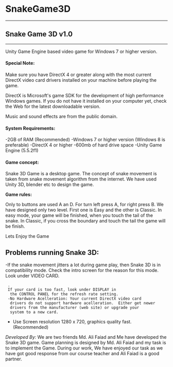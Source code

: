 # SnakeGame3D

*********************************************************

<h2>Snake Game 3D v1.0 </h2>

*********************************************************

Unity Game Engine based video game for Windows 7 or higher version.


<h4>Special Note:</h4>

Make sure you have DirectX 4 or greater along with the
most current DirectX video card drivers installed on your
machine before playing the game.

DirectX is Microsoft's game SDK for the development of
high performance Windows games. If you do not have it
installed on your computer yet, check the Web for the latest
downloadable version. 


Music and sound effects are from the public domain.



<h4>System Requirements:</h4>

  -2GB of RAM (Recommended) 
  -Windows 7 or higher version (Windows 8 is preferable)
  -DirectX 4 or higher
  -600mb of hard drive space
  -Unity Game Engine (5.5.2f1)



<h4>Game concept:</h4>

  Snake 3D Game is a desktop game. The concept of snake movement is taken from
  snake movement algorithm from the internet. We have used Unity 3D, blender etc to
  design the game. 

<b>Game rules: </b>

  Only to buttons are used A an D. For turn left press A, for right press B.
  We have designed only two level.
  First one is Easy and the other is Classic. In easy mode, your game will be finished,
  when you touch the tail of the snake. In Classic, if you cross the boundary and touch
  the tail the game will be finish.

  Lets Enjoy the Game



Problems running Snake 3D:
-------------------------

  -If the snake movement jitters a lot during game play, then Snake 3D is in
   compatibility mode.  Check the intro screen for the reason for
   this mode. Look under VIDEO CARD.

     .
     If your card is too fast, look under DISPLAY in
      the CONTROL PANEL for the refresh rate setting.
     -No Hardware Acelleration: Your current DirectX video card
      drivers do not support hardware acelleration.  Either get newer
      drivers from the manufacturer (web site) or upgrade your
      system to a new card.
   - Use Screen resolution 1280 x 720, graphics quality fast. (Recommended)

<i>Developed By:</i>
  We are two friends Md. Ali Faiad and Me have developed the Snake 3D game.
  Game planning is designed by Md. Ali Faiad and my task is to implement the Game.
  During our work, We have enjoyed our task as we have got good response from our 
  course teacher and Ali Faiad is a good partner.
